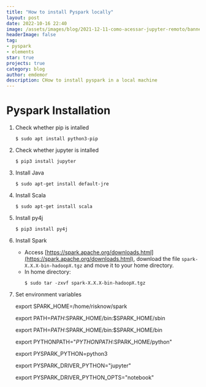 ```yaml
---
title: "How to install Pyspark locally"
layout: post
date: 2022-10-16 22:40
image: /assets/images/blog/2021-12-11-como-acessar-jupyter-remoto/banner.png
headerImage: false
tag:
- pyspark
- elements
star: true
projects: true
category: blog
author: emdemor
description: CHow to install pyspark in a local machine
---
```


# Pyspark Installation

1. Check whether pip is intalled
	```
    $ sudo apt install python3-pip
    ```

2. Check whether jupyter is intalled
	```
    $ pip3 install jupyter
    ```

3. Install Java
	```
    $ sudo apt-get install default-jre
    ```

4. Install Scala
	```
    $ sudo apt-get install scala
    ```

5. Install py4j
	```
    $ pip3 install py4j 
    ```

6. Install Spark
	- Access [https://spark.apache.org/downloads.html](https://spark.apache.org/downloads.html), download the file `spark-X.X.X-bin-hadoopX.tgz` and move it to your home directory.
	- In home directory:
		```
        $ sudo tar -zxvf spark-X.X.X-bin-hadoopX.tgz
        ```

7. Set environment variables

	export SPARK_HOME=/home/risknow/spark

	export PATH=$PATH:$SPARK_HOME/bin:$SPARK_HOME/sbin

	export PATH=$PATH:$SPARK_HOME/bin:$SPARK_HOME/bin

	export PYTHONPATH="${PYTHONPATH}:$SPARK_HOME/python"

	export PYSPARK_PYTHON=python3

	export PYSPARK_DRIVER_PYTHON="jupyter"

	export PYSPARK_DRIVER_PYTHON_OPTS="notebook"